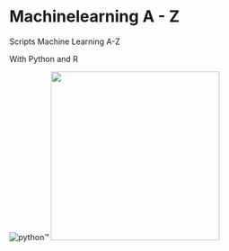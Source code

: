 # Machinelearning A - Z
Scripts Machine Learning A-Z

With Python and R

<img src="https://www.python.org/static/img/python-logo.png" alt="python™">

<img width="300" height="300" src="https://frogames.es/wp-content/uploads/2019/10/mlaz-300x300.jpg" class="attachment-woocommerce_thumbnail size-woocommerce_thumbnail" alt="" loading="lazy" srcset="https://frogames.es/wp-content/uploads/2019/10/mlaz-300x300.jpg 300w, https://frogames.es/wp-content/uploads/2019/10/mlaz-150x150.jpg 150w, https://frogames.es/wp-content/uploads/2019/10/mlaz-100x100.jpg 100w" sizes="(max-width: 300px) 100vw, 300px">
